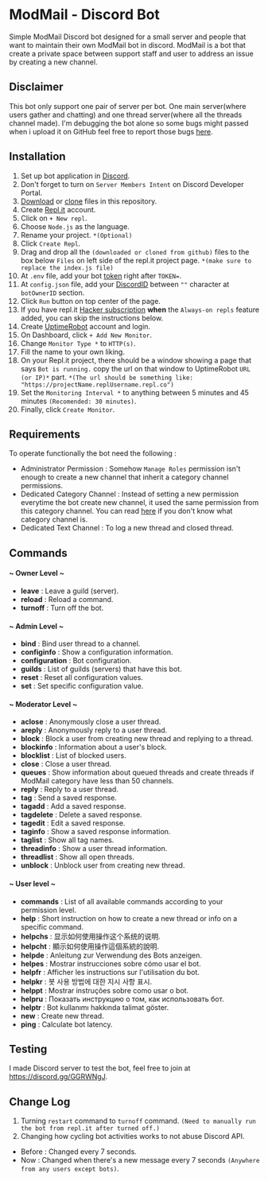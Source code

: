 # ModMail - Discord Bot

Simple ModMail Discord bot designed for a small server and people that want to maintain their own ModMail bot in discord. 
ModMail is a bot that create a private space between support staff and user to address an issue by creating a new channel. 

## Disclaimer
This bot only support one pair of server per bot. One main server(where users gather and chatting) and one thread server(where all the threads channel made). I'm debugging the bot alone so some bugs might passed when i upload it on GitHub feel free to report those bugs [here](https://github.com/AkimotoRyou/ModMail/issues).

## Installation

1. Set up bot application in [Discord](https://discordjs.guide/preparations/setting-up-a-bot-application.html#your-token).
2. Don't forget to turn on `Server Members Intent` on Discord Developer Portal.
3. [Download](https://www.wikihow.com/Download-a-GitHub-Folder) or [clone](https://docs.github.com/en/free-pro-team@latest/github/creating-cloning-and-archiving-repositories/cloning-a-repository) files in this repository.
4. Create [Repl.it](https://repl.it/) account.
5. Click on `+ New repl`.
6. Choose `Node.js` as the language.
7. Rename your project. `*(Optional)`
8. Click `Create Repl`.
9. Drag and drop all the `(downloaded or cloned from github)` files to the box below `Files` on left side of the repl.it project page. `*(make sure to replace the index.js file)`
10. At `.env` file, add your bot [token](https://discordjs.guide/preparations/setting-up-a-bot-application.html#your-token) right after `TOKEN=`.
11. At `config.json` file, add your [DiscordID](https://support.discordapp.com/hc/en-us/articles/206346498-Where-can-I-find-my-User-Server-Message-ID-) between `""` character at `botOwnerID` section.
12. Click `Run` button on top center of the page.
13. If you have repl.it [Hacker subscription](https://repl.it/site/pricing) **when** the `Always-on repls` feature added, you can skip the instructions below.
14. Create [UptimeRobot](https://uptimerobot.com/) account and login.
15. On Dashboard, click `+ Add New Monitor`.
16. Change `Monitor Type *` to `HTTP(s)`.
17. Fill the name to your own liking.
18. On your Repl.it project, there should be a window showing a page that says `Bot is running.` copy the url on that window to UptimeRobot `URL (or IP)*` part. `*(The url should be something like: "https://projectName.replUsername.repl.co")`
19. Set the `Monitoring Interval *` to anything between 5 minutes and 45 minutes `(Recomended: 30 minutes)`.
20. Finally, click `Create Monitor`.


## Requirements

To operate functionally the bot need the following :
* Administrator Permission : Somehow `Manage Roles` permission isn't enough to create a new channel that inherit a category channel permissions.
* Dedicated Category Channel : Instead of setting a new permission everytime the bot create new channel, it used the same permission from this category channel. You can read [here](https://support.discordapp.com/hc/en-us/articles/115001580171-Channel-Categories-101) if you don't know what category channel is. 
* Dedicated Text Channel : To log a new thread and closed thread.

## Commands

#### ~ Owner Level ~
* **leave** : Leave a guild (server).
* **reload** : Reload a command.
* **turnoff** : Turn off the bot.
#### ~ Admin Level ~
* **bind** : Bind user thread to a channel.
* **configinfo** : Show a configuration information.
* **configuration** : Bot configuration.
* **guilds** : List of guilds (servers) that have this bot.
* **reset** : Reset all configuration values.
* **set** : Set specific configuration value.
#### ~ Moderator Level ~
* **aclose** : Anonymously close a user thread.
* **areply** : Anonymously reply to a user thread.
* **block** : Block a user from creating new thread and replying to a thread.
* **blockinfo** : Information about a user's block.
* **blocklist** : List of blocked users.
* **close** : Close a user thread.
* **queues** : Show information about queued threads and create threads if ModMail category have less than 50 channels.
* **reply** : Reply to a user thread.
* **tag** : Send a saved response.
* **tagadd** : Add a saved response.
* **tagdelete** : Delete a saved response.
* **tagedit** : Edit a saved response.
* **taginfo** : Show a saved response information.
* **taglist** : Show all tag names.
* **threadinfo** : Show a user thread information.
* **threadlist** : Show all open threads.
* **unblock** : Unblock user from creating new thread.
#### ~ User level ~
* **commands** : List of all available commands according to your permission level.
* **help** : Short instruction on how to create a new thread or info on a specific command.
* **helpchs** : 显示如何使用操作这个系统的说明.
* **helpcht** : 顯示如何使用操作這個系統的說明.
* **helpde** : Anleitung zur Verwendung des Bots anzeigen.
* **helpes** : Mostrar instrucciones sobre cómo usar el bot.
* **helpfr** : Afficher les instructions sur l'utilisation du bot.
* **helpkr** : 봇 사용 방법에 대한 지시 사항 표시.
* **helppt** : Mostrar instruções sobre como usar o bot.
* **helpru** : Показать инструкцию о том, как использовать бот.
* **helptr** : Bot kullanımı hakkında talimat göster.
* **new** : Create new thread.
* **ping** : Calculate bot latency.

## Testing

I made Discord server to test the bot, feel free to join at https://discord.gg/GGRWNgJ.

## Change Log

1. Turning `restart` command to `turnoff` command. `(Need to manually run the bot from repl.it after turned off.)`
2. Changing how cycling bot activities works to not abuse Discord API. 
- Before : Changed every 7 seconds.
- Now : Changed when there's a new message every 7 seconds `(Anywhere from any users except bots)`.
